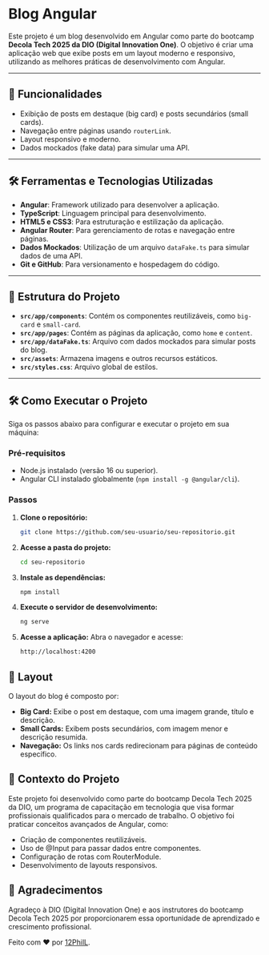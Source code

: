 # Blog Angular

Este projeto é um blog desenvolvido em Angular como parte do bootcamp **Decola Tech 2025 da DIO (Digital Innovation One)**. O objetivo é criar uma aplicação web que exibe posts em um layout moderno e responsivo, utilizando as melhores práticas de desenvolvimento com Angular.

---

## 🚀 Funcionalidades

- Exibição de posts em destaque (big card) e posts secundários (small cards).
- Navegação entre páginas usando `routerLink`.
- Layout responsivo e moderno.
- Dados mockados (fake data) para simular uma API.

---

## 🛠️ Ferramentas e Tecnologias Utilizadas

- **Angular**: Framework utilizado para desenvolver a aplicação.
- **TypeScript**: Linguagem principal para desenvolvimento.
- **HTML5 e CSS3**: Para estruturação e estilização da aplicação.
- **Angular Router**: Para gerenciamento de rotas e navegação entre páginas.
- **Dados Mockados**: Utilização de um arquivo `dataFake.ts` para simular dados de uma API.
- **Git e GitHub**: Para versionamento e hospedagem do código.

---

## 📂 Estrutura do Projeto

- **`src/app/components`**: Contém os componentes reutilizáveis, como `big-card` e `small-card`.
- **`src/app/pages`**: Contém as páginas da aplicação, como `home` e `content`.
- **`src/app/dataFake.ts`**: Arquivo com dados mockados para simular posts do blog.
- **`src/assets`**: Armazena imagens e outros recursos estáticos.
- **`src/styles.css`**: Arquivo global de estilos.

---

## 🛠️ Como Executar o Projeto

Siga os passos abaixo para configurar e executar o projeto em sua máquina:

### Pré-requisitos

- Node.js instalado (versão 16 ou superior).
- Angular CLI instalado globalmente (`npm install -g @angular/cli`).

### Passos

1. **Clone o repositório:**

   ```bash
   git clone https://github.com/seu-usuario/seu-repositorio.git
   
2. **Acesse a pasta do projeto:**
   
   ```bash
   cd seu-repositorio

3. **Instale as dependências:**
   
   ```bash
   npm install

4. **Execute o servidor de desenvolvimento:**

   ```bash
   ng serve

5. **Acesse a aplicação:**
   Abra o navegador e acesse:
   
   ```bash
   http://localhost:4200

## 🎨 Layout
O layout do blog é composto por:

- **Big Card:** Exibe o post em destaque, com uma imagem grande, título e descrição.
- **Small Cards:** Exibem posts secundários, com imagem menor e descrição resumida.
- **Navegação:** Os links nos cards redirecionam para páginas de conteúdo específico.

## 📝 Contexto do Projeto
Este projeto foi desenvolvido como parte do bootcamp Decola Tech 2025 da DIO, um programa de capacitação em tecnologia que visa formar profissionais qualificados para o mercado de trabalho. O objetivo foi praticar conceitos avançados de Angular, como:

- Criação de componentes reutilizáveis.
- Uso de @Input para passar dados entre componentes.
- Configuração de rotas com RouterModule.
- Desenvolvimento de layouts responsivos.

## 🙌 Agradecimentos
Agradeço à DIO (Digital Innovation One) e aos instrutores do bootcamp Decola Tech 2025 por proporcionarem essa oportunidade de aprendizado e crescimento profissional.

Feito com ❤️ por [12PhilL](https://github.com/12PhilL).
